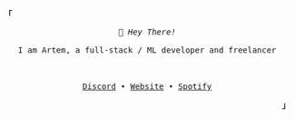 <br/>
<br/>
<br/>
<p align="left"><strong><samp>「</samp></strong></p>
   <p align="center">
      <samp>
         🌸 <em>Hey There!</em>
	 <br/>
	 <br/>
	 I am Artem, a full-stack / ML developer and freelancer
      </samp>
      <br><br><br>
   </p>
   <p align="center">
      <samp>
         <a href="https://discord.gg/#9707" target="_blank">Discord</a> &#8226;
         <a href="https://nighty3098.vercel.app/" target="_blank">Website</a> &#8226;
         <a href="https://open.spotify.com/user/31c2w3g66yprjotbc46lvvzv2s24" target="_blank">Spotify</a>
      </samp>
   </p>
<p align="right"><strong><samp>」</samp></strong></p>
<br/>
<br/>
<br/>
